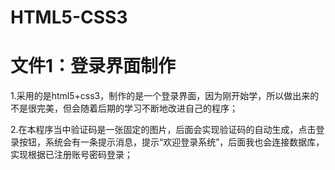 # HTML5-CSS3
# 文件1：登录界面制作
1.采用的是html5+css3，制作的是一个登录界面，因为刚开始学，所以做出来的不是很完美，但会随着后期的学习不断地改进自己的程序；

2.在本程序当中验证码是一张固定的图片，后面会实现验证码的自动生成，点击登录按钮，系统会有一条提示消息，提示“欢迎登录系统”，后面我也会连接数据库，实现根据已注册账号密码登录；
